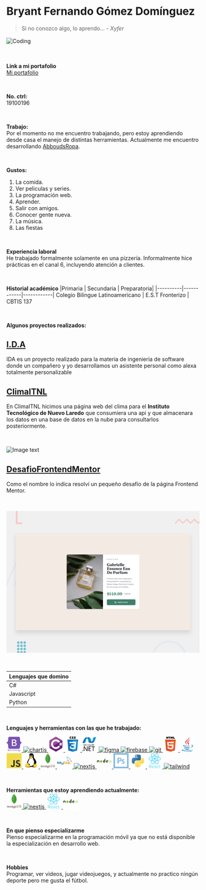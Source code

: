 # Bryant Fernando Gómez Domínguez #

> Si no conozco algo, lo aprendo... - _Xyfer_

<img align= "center" alt="Coding" width="400" src="https://c.tenor.com/2uyENRmiUt0AAAAC/coding.gif">

<br>
<br>
<br>

**Link a mi portafolio**  
[Mi portafolio](https://xyfer-portfolio.netlify.app/)

<br>

**No. ctrl:**  
19100196

<br>

**Trabajo:**  
Por el momento no me encuentro trabajando, pero estoy aprendiendo desde casa el manejo de distintas herramientas. Actualmente me encuentro desarrollando [AbboudsRopa](https://github.com/FernandoGmz2001/abbouds-ropa).

<br>

**Gustos:**  

1. La comida.
2. Ver peliculas y series.
3. La programación web.
4. Aprender.
5. Salir con amigos.
6. Conocer gente nueva.
7. La música.
8. Las fiestas

<br>

**Experiencia laboral**  
He trabajado formalmente solamente en una pizzería.
Informalmente hice prácticas en el canal 6, incluyendo atención a clientes.

<br>

**Historial académico**
|Primaria | Secundaria | Preparatoria|
|----------|------------|------------|
Colegio Bilingue Latinoamericano | E.S.T Fronterizo | CBTIS 137

<br>

**Algunos proyectos realizados:**  

## [I.D.A](https://github.com/BryanTG1221/IDA) ##
IDA es un proyecto realizado para la materia de ingenieria de software donde un compañero y yo desarrollamos un asistente personal como alexa totalmente personalizable

## [ClimaITNL](https://github.com/ZTStudios/ClimaITNL) ##
En ClimaITNL hicimos una página web del clima para el **Instituto Tecnológico de Nuevo Laredo** que consumiera una api y que almacenara los datos en una base de datos en la nube para consultarlos posteriormente.

<br>

![Image text](https://camo.githubusercontent.com/d87d20621329cac8294050b9fe2393b8261390b5d59fc80962c1a3a1159db725/68747470733a2f2f6d656469612e646973636f72646170702e6e65742f6174746163686d656e74732f3938333530353233313230393937353835382f3938363738333934303738303131383035372f756e6b6e6f776e2e706e673f77696474683d363037266865696768743d363833)

## [DesafioFrontendMentor](https://github.com/FernandoGmz2001/DesafioFrontEnd) ##
Como el nombre lo indica resolví un pequeño desafío de la página Frontend Mentor.

<br>

![Image text](https://github.com/FernandoGmz2001/DesafioFrontEnd/raw/main/design/desktop-preview.jpg)

<br>

| Lenguajes que domino |
| -------------------- |
| C#                   |
| Javascript           |
| Python               |

<br>

**Lenguajes y herramientas con las que he trabajado:**  

<p align="left"> <a href="https://getbootstrap.com" target="_blank" rel="noreferrer"> <img src="https://raw.githubusercontent.com/devicons/devicon/master/icons/bootstrap/bootstrap-plain-wordmark.svg" alt="bootstrap" width="40" height="40"/> </a> <a href="https://www.chartjs.org" target="_blank" rel="noreferrer"> <img src="https://www.chartjs.org/media/logo-title.svg" alt="chartjs" width="40" height="40"/> </a> <a href="https://www.w3schools.com/cs/" target="_blank" rel="noreferrer"> <img src="https://raw.githubusercontent.com/devicons/devicon/master/icons/csharp/csharp-original.svg" alt="csharp" width="40" height="40"/> </a> <a href="https://www.w3schools.com/css/" target="_blank" rel="noreferrer"> <img src="https://raw.githubusercontent.com/devicons/devicon/master/icons/css3/css3-original-wordmark.svg" alt="css3" width="40" height="40"/> </a> <a href="https://dotnet.microsoft.com/" target="_blank" rel="noreferrer"> <img src="https://raw.githubusercontent.com/devicons/devicon/master/icons/dot-net/dot-net-original-wordmark.svg" alt="dotnet" width="40" height="40"/> </a> <a href="https://www.figma.com/" target="_blank" rel="noreferrer"> <img src="https://www.vectorlogo.zone/logos/figma/figma-icon.svg" alt="figma" width="40" height="40"/> </a> <a href="https://firebase.google.com/" target="_blank" rel="noreferrer"> <img src="https://www.vectorlogo.zone/logos/firebase/firebase-icon.svg" alt="firebase" width="40" height="40"/> </a> <a href="https://git-scm.com/" target="_blank" rel="noreferrer"> <img src="https://www.vectorlogo.zone/logos/git-scm/git-scm-icon.svg" alt="git" width="40" height="40"/> </a> <a href="https://www.w3.org/html/" target="_blank" rel="noreferrer"> <img src="https://raw.githubusercontent.com/devicons/devicon/master/icons/html5/html5-original-wordmark.svg" alt="html5" width="40" height="40"/> </a> <a href="https://www.java.com" target="_blank" rel="noreferrer"> <img src="https://raw.githubusercontent.com/devicons/devicon/master/icons/java/java-original.svg" alt="java" width="40" height="40"/> </a> <a href="https://developer.mozilla.org/en-US/docs/Web/JavaScript" target="_blank" rel="noreferrer"> <img src="https://raw.githubusercontent.com/devicons/devicon/master/icons/javascript/javascript-original.svg" alt="javascript" width="40" height="40"/> </a> <a href="https://www.linux.org/" target="_blank" rel="noreferrer"> <img src="https://raw.githubusercontent.com/devicons/devicon/master/icons/linux/linux-original.svg" alt="linux" width="40" height="40"/> </a> <a href="https://www.mongodb.com/" target="_blank" rel="noreferrer"> <img src="https://raw.githubusercontent.com/devicons/devicon/master/icons/mongodb/mongodb-original-wordmark.svg" alt="mongodb" width="40" height="40"/> </a> <a href="https://www.mysql.com/" target="_blank" rel="noreferrer"> <img src="https://raw.githubusercontent.com/devicons/devicon/master/icons/mysql/mysql-original-wordmark.svg" alt="mysql" width="40" height="40"/> </a> <a href="https://nextjs.org/" target="_blank" rel="noreferrer"> <img src="https://cdn.worldvectorlogo.com/logos/nextjs-2.svg" alt="nextjs" width="40" height="40"/> </a> <a href="https://nodejs.org" target="_blank" rel="noreferrer"> <img src="https://raw.githubusercontent.com/devicons/devicon/master/icons/nodejs/nodejs-original-wordmark.svg" alt="nodejs" width="40" height="40"/> </a> <a href="https://www.photoshop.com/en" target="_blank" rel="noreferrer"> <img src="https://raw.githubusercontent.com/devicons/devicon/master/icons/photoshop/photoshop-line.svg" alt="photoshop" width="40" height="40"/> </a> <a href="https://www.python.org" target="_blank" rel="noreferrer"> <img src="https://raw.githubusercontent.com/devicons/devicon/master/icons/python/python-original.svg" alt="python" width="40" height="40"/> </a> <a href="https://reactjs.org/" target="_blank" rel="noreferrer"> <img src="https://raw.githubusercontent.com/devicons/devicon/master/icons/react/react-original-wordmark.svg" alt="react" width="40" height="40"/> </a> <a href="https://tailwindcss.com/" target="_blank" rel="noreferrer"> <img src="https://www.vectorlogo.zone/logos/tailwindcss/tailwindcss-icon.svg" alt="tailwind" width="40" height="40"/> </a> </p>

<br>

**Herramientas que estoy aprendiendo actualmente:**  
<a href="https://www.mongodb.com/" target="_blank" rel="noreferrer"> <img src="https://raw.githubusercontent.com/devicons/devicon/master/icons/mongodb/mongodb-original-wordmark.svg" alt="mongodb" width="40" height="40"/> </a><a href="https://nextjs.org/" target="_blank" rel="noreferrer"> <img src="https://cdn.worldvectorlogo.com/logos/nextjs-2.svg" alt="nextjs" width="40" height="40"/> </a><a href="https://reactjs.org/" target="_blank" rel="noreferrer"> <img src="https://raw.githubusercontent.com/devicons/devicon/master/icons/react/react-original-wordmark.svg" alt="react" width="40" height="40"/> </a><a href="https://nodejs.org" target="_blank" rel="noreferrer"> <img src="https://raw.githubusercontent.com/devicons/devicon/master/icons/nodejs/nodejs-original-wordmark.svg" alt="nodejs" width="40" height="40"/> </a>

<br>

**En que pienso especializarme**  
Pienso especializarme en la programación móvil ya que no está disponible la especialización en desarrollo web.

<br>

**Hobbies**  
Programar, ver videos, jugar videojuegos, y actualmente no practico ningún deporte pero me gusta el fútbol.
